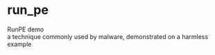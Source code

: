 # run_pe
RunPE demo<br/>
a technique commonly used by malware, demonstrated on a harmless example<br/>
